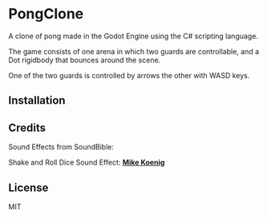# PongClone

A clone of pong made in the Godot Engine using the C# scripting language.


The game consists of one arena in which two guards are controllable,
and a Dot rigidbody that bounces around the scene.

One of the two guards is controlled by arrows the other with WASD keys.

## Installation


## Credits
Sound Effects from SoundBible:

Shake and Roll Dice Sound Effect: [**Mike Koenig**](https://soundbible.com/182-Shake-And-Roll-Dice.html#)

## License
MIT

